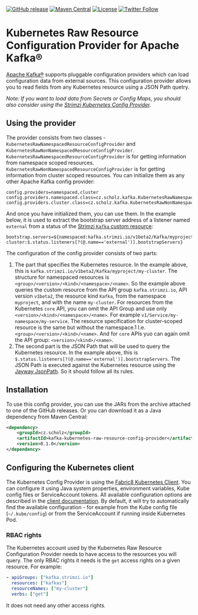 [![GitHub release](https://img.shields.io/github/release/scholzj/kafka-kubernetes-raw-resource-config-provider.svg)](https://github.com/scholzj/kafka-kubernetes-raw-resource-config-provider/releases/latest)
[![Maven Central](https://maven-badges.herokuapp.com/maven-central/cz.scholz/kafka-kubernetes-raw-resource-config-provider/badge.svg)](https://maven-badges.herokuapp.com/maven-central/cz.scholz/kafka-kubernetes-raw-resource-config-provider)
[![License](https://img.shields.io/badge/license-Apache--2.0-blue.svg)](http://www.apache.org/licenses/LICENSE-2.0)
[![Twitter Follow](https://img.shields.io/twitter/follow/scholzj?style=social)](https://twitter.com/scholzj)

# Kubernetes Raw Resource Configuration Provider for Apache Kafka®

[Apache Kafka®](https://kafka.apache.org) supports pluggable configuration providers which can load configuration data from external sources.
This configuration provider allows you to read fields from any Kubernetes resource using a JSON Path quetry.

_Note: If you want to load data from Secrets or Config Maps, you should also consider using the [Strimzi Kubernetes Config Provider](https://github.com/strimzi/kafka-kubernetes-config-provider)._

## Using the provider

The provider consists from two classes - `KubernetesRawNamespacedResourceConfigProvider` and `KubernetesRawNonNamespacedResourceConfigProvider`.
`KubernetesRawNamespacedResourceConfigProvider` is for getting information from namespace scoped resources.
`KubernetesRawNonNamespacedResourceConfigProvider` is for getting information from cluster scoped resources.
You can initialize them as any other Apache Kafka config provider:

```properties
config.providers=namespaced,cluster
config.providers.namespaced.class=cz.scholz.kafka.KubernetesRawNamespacedResourceConfigProvider
config.providers.cluster.class=cz.scholz.kafka.KubernetesRawNonNamespacedResourceConfigProvider
```

And once you have initialized them, you can use them.
In the example below, it is used to extract the bootstrap server address of a listener named `external` from a status of the [Strimzi `Kafka` custom resource](https://strimzi.io):

```properties
bootstrap.servers=${namespaced:kafka.strimzi.io/v1beta2/Kafka/myproject/my-cluster:$.status.listeners[?(@.name=='external')].bootstrapServers}
```

The configuration of the config provider consists of two parts:
1) The part that specifies the Kubernetes resource.
   In the example above, this is `kafka.strimzi.io/v1beta2/Kafka/myproject/my-cluster`.
   The structure for namespaced resources is `<group>/<version>/<kind>/<namespace>/<name>`.
   So the example above queries the custom resource from the API group `kafka.strimzi.io`, API version `v1beta2`, the resource kind `Kafka`, from the namespace `myproject`, and with the name `my-cluster`.
   For resources from the Kubernetes `core` API, you can omit the API Group and use only `<version>/<kind>/<namespace>/<name>`.
   For example `v1/Service/my-namespace/my-service`.
   The resource specification for cluster-scoped resource is the same but without the namespace.1
   I.e. `<group>/<version>/<kind>/<name>`.
   And for `core` APIs yuo can again omit the API group: `<version>/<kind>/<name>`.
2) The second part is the JSON Path that will be used to query the Kubernetes resource.
   In the example above, this is `$.status.listeners[?(@.name=='external')].bootstrapServers`.
   The JSON Path is executed against the Kubernetes resource using the [Jayway JsonPath](https://github.com/json-path/JsonPath).
   So it should follow all its rules.

## Installation

To use this config provider, you can use the JARs from the archive attached to one of the GitHub releases.
Or you can download it as a Java dependency from Maven Central:

```xml
<dependency>
    <groupId>cz.scholz</groupId>
    <artifactId>kafka-kubernetes-raw-resource-config-provider</artifactId>
    <version>0.1.0</version>
</dependency>
```

## Configuring the Kubernetes client

The Kubernetes Config Provider is using the [Fabric8 Kubernetes Client](https://github.com/fabric8io/kubernetes-client).
You can configure it using Java system properties, environment variables, Kube config files or ServiceAccount tokens.
All available configuration options are described in the [client documentation](https://github.com/fabric8io/kubernetes-client#configuring-the-client).
By default, it will try to automatically find the available configuration - for example from the Kube config file (`~/.kube/config`) or from the ServiceAccount if running inside Kubernetes Pod.

### RBAC rights

The Kubernetes account used by the Kubernetes Raw Resource Configuration Provider needs to have access to the resources you will query.
The only RBAC rights it needs is the `get` access rights on a given resource.
For example:

```yaml
- apiGroups: ["kafka.strimzi.io"]
  resources: ["kafkas"]
  resourceNames: ["my-cluster"]
  verbs: ["get"]
```

It does not need any other access rights.
